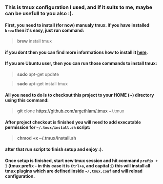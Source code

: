 ### This is tmux configuration I used, and if it suits to me, maybe can be usefull to you also :).

#### First, you need to install (for now) manualy tmux. If you have installed `brew` then it's easy, just run command:
> **brew** install tmux

#### if you dont then you can find more informations how to install it [here](https://gist.github.com/shrayasr/8714601).

#### If you are Ubuntu user, then you can run those commands to install tmux:
> **sudo** apt-get update

> **sudo** apt-get install tmux

#### All you need to do is to checkout this project to your HOME (~) directory using this command:
> **git** clone https://github.com/argethlam/.tmux ~/.tmux

#### After project checkout is finished you will need to add executable permission for `~/.tmux/install.sh` script:
> **chmod +x ~/.tmux/install.sh**

#### after that run script to finish setup and enjoy :).

#### Once setup is finished, start new tmux session and hit command `prefix + I` (tmux prefix - in this case it is `Ctrl+a`, and capital `i`) this will install all tmux plugins which are defined inside `~/.tmux.conf` and will reload configuration.
